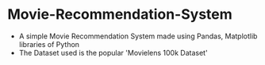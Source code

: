 # Movie-Recommendation-System 
 - A simple Movie Recommendation System made using Pandas, Matplotlib libraries of Python <br/>
 - The Dataset used is the popular 'Movielens 100k Dataset'
